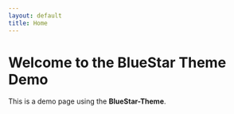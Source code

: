 ```yaml
---
layout: default
title: Home
---
```


# Welcome to the BlueStar Theme Demo

This is a demo page using the **BlueStar-Theme**.
